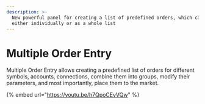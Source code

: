 ```yaml
---
description: >-
  New powerful panel for creating a list of predefined orders, which can be sent
  either individually or as a whole list
---
```


# Multiple Order Entry

Multiple Order Entry allows creating a predefined list of orders for different symbols, accounts, connections, combine them into groups, modify their parameters, and most importantly, place them to the market.

{% embed url="https://youtu.be/h7QpoCEvVQw" %}



